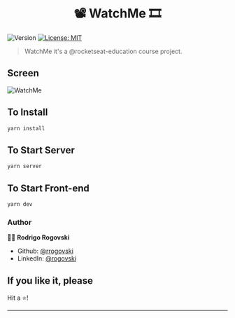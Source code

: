 <h1 align="center">📽 WatchMe 🎞</h1>
<p>
  <img alt="Version" src="https://img.shields.io/badge/version-1.0.0-blue.svg?cacheSeconds=2592000" />
  <a href="#" target="_blank">
    <img alt="License: MIT" src="https://img.shields.io/badge/License-MIT-yellow.svg" />
  </a>
</p>

> WatchMe it's a @rocketseat-education course project.

## Screen
![WatchMe](https://user-images.githubusercontent.com/10521603/113662942-19058980-9677-11eb-8747-e938ddc4662d.png)

## To Install

```sh
yarn install
```

## To Start Server

```sh
yarn server

```
## To Start Front-end

```sh
yarn dev
```

### Author

👨‍💻 __Rodrigo Rogovski__

* Github: [@rrogovski](https://github.com/rrogovski)
* LinkedIn: [@rogovski](https://linkedin.com/in/rogovski)

## If you like it, please

Hit a ⭐️!

***
